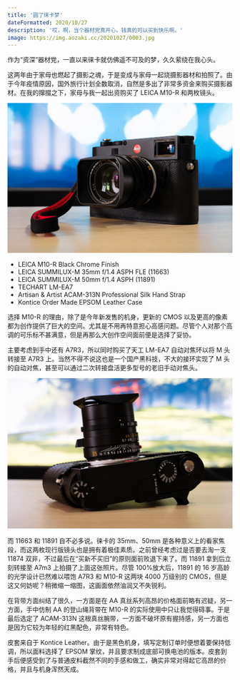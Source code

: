 ```yaml
---
title: '圆了徕卡梦'
dateFormatted: 2020/10/27
description: '哎，啊，当个器材党真开心。钱真的可以买到快乐啊。'
image: https://img.aozaki.cc/20201027/0003.jpg
---
```


作为“资深”器材党，一直以来徕卡就仿佛遥不可及的梦，久久萦绕在我心头。

这两年由于家母也燃起了摄影之魂，于是变成与家母一起烧摄影器材和拍照了。由于今年疫情原因，国外旅行计划全数取消，自然是多出了非常多资金来购买摄影器材。在我的撺掇之下，家母与我一起出资购买了 LEICA M10-R 和两枚镜头。

![Leica M10-R](../../../public/assets/images/20201027/0001.jpg)

- LEICA M10-R Black Chrome Finish
- LEICA SUMMILUX-M 35mm f/1.4 ASPH FLE (11663)
- LEICA SUMMILUX-M 50mm f/1.4 ASPH (11891)
- TECHART LM-EA7
- Artisan & Artist ACAM-313N Professional Silk Hand Strap
- Kontice Order Made EPSOM Leather Case

选择 M10-R 的理由，除了是今年新发售的机身，更新的 CMOS 以及更高的像素都为创作提供了巨大的空间。尤其是不用再特意担心高感问题。尽管个人对那个高调的可乐标不甚满意，但是再那么大创作空间面前便是选择了妥协。

主要考虑到手中还有 A7R3，所以同时购买了天工 LM-EA7 自动对焦环以将 M 头转接至 A7R3 上。当然不得不说这也是一个国产黑科技，不大的接环实现了 M 头的自动对焦，甚至可以通过二次转接盘活更多型号的老旧手动对焦头。

![Leica M10-R](../../../public/assets/images/20201027/0002.jpg)

而 11663 和 11891 自不必多说。徕卡的 35mm、50mm 是各种意义上的看家焦段，而这两枚现行版镜头也是拥有着极佳素质。之前曾经考虑过是否要去淘一支 11874 双非，不过最后在“买新不买旧”的原则面前败退下来了。而 11891 拿到后立刻转接至 A7m3 上拍摄了上面这张照片。尽管 100%放大后，11891 的 16 岁高龄的光学设计已然难以喂饱 A7R3 和 M10-R 这两块 4000 万级别的 CMOS，但是这又何妨呢？稍微缩一缩图，这画面依然油润又不失锐利。

在背带方面纠结了很久，一方面是在 AA 真丝系列高昂的价格面前略有迟疑，另一方面，手中仿制 AA 的登山绳背带在 M10-R 的实际使用中只让我觉得碍事。于是最后选定了 ACAM-313N 这根真丝腕带，一方面不破坏原有握持感，另一方面也是因为它较为年轻的红黑配色，非常有特色。

皮套来自于 Kontice Leather。由于是黑色机身，填写定制订单时便想着要保持低调，所以面料选择了 EPSOM 掌纹，并且要求制成底部可换电池的版本。皮套到手后便感受到了与普通皮料截然不同的手感和做工，确实非常对得起它高昂的价格，并且与机身浑然天成。
